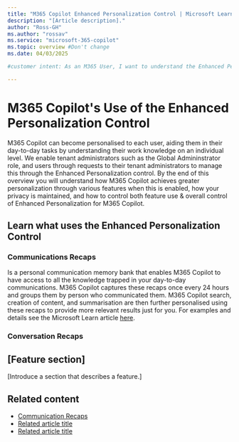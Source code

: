 ```yaml
---
title: "M365 Copilot Enhanced Personalization Control | Microsoft Learn."
description: "[Article description]."
author: "Ross-GH"
ms.author: "rossav"
ms.service: "microsoft-365-copilot"
ms.topic: overview #Don't change
ms.date: 04/03/2025

#customer intent: As an M365 User, I want to understand the Enhanced Personalization control so that I can make an informed choice on the impact of keeping it enabled, or disabling it to my M365 Copilot experience.

---
```


<!-- --------------------------------------

- Use this template with pattern instructions for:

Overview

- Before you sign off or merge:

Remove all comments except the customer intent.

- Feedback:

https://aka.ms/patterns-feedback

-->

# M365 Copilot's Use of the Enhanced Personalization Control

M365 Copilot can become personalised to each user, aiding them in their day-to-day tasks by understanding their work knowledge on an individual level. We enable tenant administrators such as the Global Admininstrator role, and users through requests to their tenant administrators to manage this through the Enhanced Personalization control. By the end of this overview you will understand how M365 Copilot achieves greater personalization through various features when this is enabled, how your privacy is maintained, and how to control both feature use & overall control of Enhanced Personalization for M365 Copilot.
<!-- Required: Introductory paragraphs (no heading)

Write a brief introduction that can help the user
determine whether the article is relevant for them
and to describe how the article might benefit them.

-->

## Learn what uses the Enhanced Personalization Control

### Communications Recaps

Is a personal communication memory bank that enables M365 Copilot to have access to all the knowledge trapped in your day-to-day communications. M365 Copilot captures these recaps once every 24 hours and groups them by person who communicated them. M365 Copilot search, creation of content, and summarisation are then further personalised using these recaps to provide more relevant results just for you. For examples and details see the Microsoft Learn article [here](/concepts/communications-recaps-details.md).

### Conversation Recaps



## [Feature section]

[Introduce a section that describes a feature.]

<!-- Required: Feature sections - H2

In two or more H2 sections, describe key features of
the product or service. Consider sections for basic
requirements, dependencies, limitations, and overhead.

-->

## Related content

- [Communication Recaps](/concepts/communications-recaps-details.md)
- [Related article title](link.md)
- [Related article title](link.md)

<!-- Optional: Related content - H2

Consider including a "Related content" H2 section that 
lists links to 1 to 3 articles the user might find helpful.

-->

<!--

Remove all comments except the customer intent
before you sign off or merge to the main branch.

-->
